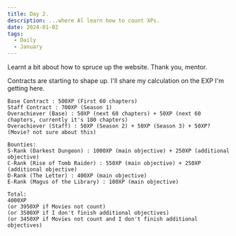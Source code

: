 ```yaml
---
title: Day 2.
description: ...where Al learn how to count XPs.
date: 2024-01-02
tags:
  - Daily
  - January
---
```

Learnt a bit about how to spruce up the website. Thank you, mentor.

Contracts are starting to shape up. I'll share my calculation on the EXP I'm getting here.

```
Base Contract : 500XP (First 60 chapters)
Staff Contract : 700XP (Season 1)
Overachiever (Base) : 50XP (next 60 chapters) + 50XP (next 60 chapters, currently it's 180 chapters)
Overachiever (Staff) : 50XP (Season 2) + 50XP (Season 3) + 50XP? (Movie? not sure about this)

Bounties:
S-Rank (Darkest Dungeon) : 1000XP (main objective) + 250XP (additional objective)
C-Rank (Rise of Tomb Raider) : 550XP (main objective) + 250XP (additional objective)
D-Rank (The Letter) : 400XP (main objective)
E-Rank (Magus of the Library) : 100XP (main objective)
    
Total: 
4000XP 
(or 3950XP if Movies not count)
(or 3500XP if I don't finish additional objectives)
(or 3450XP if Movies not count and I don't finish additional objectives)
```
